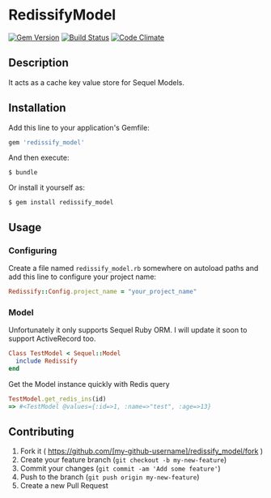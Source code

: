# RedissifyModel

[![Gem Version][GV img]][Gem Version]
[![Build Status][BS img]][Build Status]
[![Code Climate][CC img]][Code Climate]

## Description

[Gem Version]: https://rubygems.org/gems/redissify_model
[Build Status]: https://travis-ci.org/chabzlala29/redissify_model
[travis pull requests]: https://travis-ci.org/chabzlala29/redissify_model/pull_requests
[Code Climate]: https://codeclimate.com/github/chabzlala29/redissify_model

[GV img]: https://badge.fury.io/rb/redissify_model.png
[BS img]: https://travis-ci.org/chabzlala29/redissify_model.png
[CC img]: https://codeclimate.com/github/chabzlala29/redissify_model.png

It acts as a cache key value store for Sequel Models.

## Installation

Add this line to your application's Gemfile:

```ruby
gem 'redissify_model'
```

And then execute:

    $ bundle

Or install it yourself as:

    $ gem install redissify_model

## Usage

### Configuring

Create a file named `redissify_model.rb` somewhere on autoload paths and add this line to configure your project name:

```ruby
Redissify::Config.project_name = "your_project_name"
```
    
### Model
Unfortunately it only supports Sequel Ruby ORM. I will update it soon to support ActiveRecord too.

```ruby
Class TestModel < Sequel::Model
  include Redissify
end
```

Get the Model instance quickly with Redis query
```ruby
TestModel.get_redis_ins(id)
=> #<TestModel @values={:id=>1, :name=>"test", :age=>13}
```

## Contributing

1. Fork it ( https://github.com/[my-github-username]/redissify_model/fork )
2. Create your feature branch (`git checkout -b my-new-feature`)
3. Commit your changes (`git commit -am 'Add some feature'`)
4. Push to the branch (`git push origin my-new-feature`)
5. Create a new Pull Request
